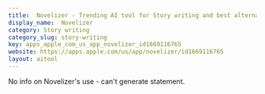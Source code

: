 ```yaml
---
title:  Novelizer - Trending AI tool for Story writing and best alternatives
display_name:  Novelizer
category: Story writing
category_slug: story-writing
key: apps_apple_com_us_app_novelizer_id1669116765
website: https://apps.apple.com/us/app/novelizer/id1669116765
layout: aitool
---
```


No info on Novelizer's use - can't generate statement.
